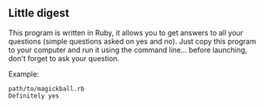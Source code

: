 ## Little digest

This program is written in Ruby, it allows you to get answers to all your questions (simple questions asked on yes and no).
Just copy this program to your computer and run it using the command line... before launching, don't forget to ask your question.

Example:
```
path/to/magickball.rb
Definitely yes
```

